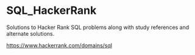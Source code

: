 # SQL_HackerRank

Solutions to Hacker Rank SQL problems along with study references and alternate solutions.

https://www.hackerrank.com/domains/sql

